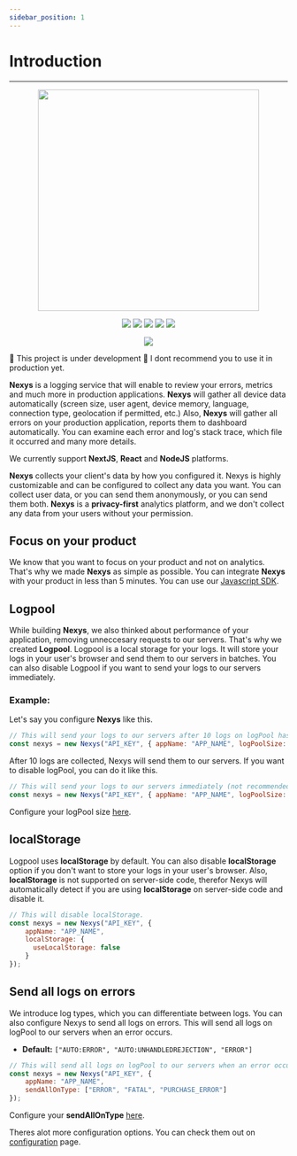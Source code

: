 ```yaml
---
sidebar_position: 1
---
```


# Introduction

---

<p align="center">
  <img src="https://imgur.com/DxcGlDs.png" width="400" />
</p>
<p align="center">
  <span>
    <img src="https://img.shields.io/badge/TypeScript-007ACC?style=for-the-badge&logo=typescript&logoColor=white" />
    <img src="https://img.shields.io/badge/React-20232A?style=for-the-badge&logo=react&logoColor=61DAFB" />
    <img src="https://img.shields.io/badge/next.js-000000?style=for-the-badge&logo=nextdotjs&logoColor=white" />
    <img src="https://img.shields.io/badge/Node.js-339933?style=for-the-badge&logo=nodedotjs&logoColor=white" />
    <img src="https://img.shields.io/badge/License-Apache_2.0-blue.svg" />
  </span>
</p>

<p align="center">
  <a href="https://www.npmjs.com/package/nexys">
    <img src="https://nodei.co/npm/nexys.png?downloads=true" align="center" />
  </a>
</p>

🚧 This project is under development 🚧
I dont recommend you to use it in production yet.

**Nexys** is a logging service that will enable to review your errors, metrics and much more in production applications.
**Nexys** will gather all device data automatically (screen size, user agent, device memory, language, connection type, geolocation if permitted, etc.)
Also, **Nexys** will gather all errors on your production application, reports them to dashboard automatically.
You can examine each error and log's stack trace, which file it occurred and many more details.

We currently support **NextJS**, **React** and **NodeJS** platforms.

**Nexys** collects your client's data by how you configured it. Nexys is highly customizable and can be configured to collect any data you want. You can collect user data, or you can send them anonymously, or you can send them both. **Nexys** is a **privacy-first** analytics platform, and we don't collect any data from your users without your permission.

## Focus on your product

We know that you want to focus on your product and not on analytics. That's why we made **Nexys** as simple as possible. You can integrate **Nexys** with your product in less than 5 minutes. You can use our [Javascript SDK](/docs/installation).

## Logpool

While building **Nexys**, we also thinked about performance of your application, removing unneccesary requests to our servers. That's why we created **Logpool**. Logpool is a local storage for your logs. It will store your logs in your user's browser and send them to our servers in batches. You can also disable Logpool if you want to send your logs to our servers immediately.

### Example:

Let's say you configure **Nexys** like this.
  
```javascript
// This will send your logs to our servers after 10 logs on logPool has been collected.
const nexys = new Nexys("API_KEY", { appName: "APP_NAME", logPoolSize: 10 });
```

After 10 logs are collected, Nexys will send them to our servers. If you want to disable logPool, you can do it like this.

```javascript
// This will send your logs to our servers immediately (not recommended)
const nexys = new Nexys("API_KEY", { appName: "APP_NAME", logPoolSize: 1 });
```

Configure your logPool size [here](/docs/configuration/logpoolsize).

## localStorage

Logpool uses **localStorage** by default. You can also disable **localStorage** option if you don't want to store your logs in your user's browser. Also, **localStorage** is not supported on server-side code, therefor Nexys will automatically detect if you are using **localStorage** on server-side code and disable it.

```javascript
// This will disable localStorage.
const nexys = new Nexys("API_KEY", { 
    appName: "APP_NAME", 
    localStorage: {
      useLocalStorage: false
    }
});
```

## Send all logs on errors

We introduce log types, which you can differentiate between logs. You can also configure Nexys to send all logs on errors. This will send all logs on logPool to our servers when an error occurs.

- **Default:** `["AUTO:ERROR", "AUTO:UNHANDLEDREJECTION", "ERROR"]`

```javascript
// This will send all logs on logPool to our servers when an error occurs.
const nexys = new Nexys("API_KEY", { 
    appName: "APP_NAME", 
    sendAllOnType: ["ERROR", "FATAL", "PURCHASE_ERROR"]
});
```

Configure your **sendAllOnType** [here](/docs/configuration/sendallontype).

Theres alot more configuration options. You can check them out on [configuration](/docs/category/configuration) page.